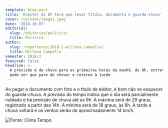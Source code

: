 ```yaml
---
template: blog-post
title: 'Eleitor do DF terá que levar título, documento e guarda-chuva'
cover: /uploads/image1.jpeg
date: '2018-10-07'
editorial:
  slug: /editorias/politica/
  title: Política
author:
  slug: /reporteres/2018-2-millena-campello/
  title: Millena Campello
semester: 2018/2
featured: false
headline: >-
  A previsão é de chuva para as primeiras horas da manhã. Às 9h, entretanto,
  pode ser que pare de chover e retorne à tarde
---
```

Ao pegar o documento com foto e o título de eleitor, é bom não se esquecer do guarda-chuva. A previsão do tempo indica que o dia será parcialmente nublado e há previsão de chuva até as 9h. A máxima será de 29 graus, registrado a partir das 14h. A mínima será de 18 graus, às 8h. À tarde a chuva voltará e os ventos serão de aproximadamente 14 km/h.

![Fonte: Clima Tempo.](/uploads/image1.jpeg)
